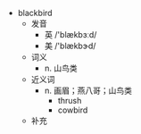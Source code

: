- blackbird
  - 发音
    - 英 /'blækbɜːd/
    - 美 /'blækbɝd/
  - 词义
    - n. 山鸟类
  - 近义词
    - n. 画眉；燕八哥；山鸟类
      - thrush
      - cowbird
  - 补充